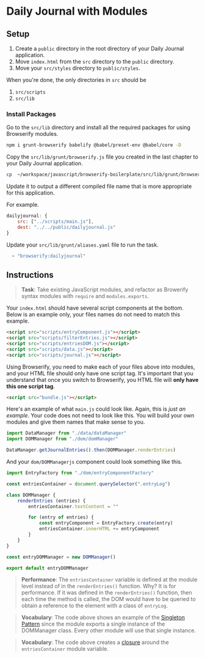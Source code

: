 # Daily Journal with Modules

## Setup

1. Create a `public` directory in the root directory of your Daily Journal application.
1. Move `index.html` from the `src` directory to the `public` directory.
1. Move your `src/styles` directory to `public/styles`.

When you're done, the only directories in `src` should be
1. `src/scripts`
1. `src/lib`

### Install Packages

Go to the `src/lib` directory and install all the required packages for using Browserify modules.

```sh
npm i grunt-browserify babelify @babel/preset-env @babel/core -D
```

Copy the `src/lib/grunt/browserify.js` file you created in the last chapter to your Daily Journal application.

```sh
cp  ~/workspace/javascript/browserify-boilerplate/src/lib/grunt/browserify.js ./grunt
```

 Update it to output a different compiled file name that is more appropriate for this application.

For example.

```js
dailyjournal: {
    src: ["../scripts/main.js"],
    dest: "../../public/dailyjournal.js"
}
```

Update your `src/lib/grunt/aliases.yaml` file to run the task.

```yaml
  - "browserify:dailyjournal"
```

## Instructions

> **Task**: Take existing JavaScript modules, and refactor as Browerify syntax modules with `require` and `modules.exports`.

Your `index.html` should have several script components at the bottom. Below is an example only, your files names do not need to match this example.

```html
<script src="scripts/entryComponent.js"></script>
<script src="scripts/filterEntries.js"></script>
<script src="scripts/entriesDOM.js"></script>
<script src="scripts/data.js"></script>
<script src="scripts/journal.js"></script>
```

Using Browserify, you need to make each of your files above into modules, and your HTML file should only have one script tag. It's important that you understand that once you switch to Browserify, you HTML file will **only have this one script tag**.

```html
<script src="bundle.js"></script>
```

Here's an example of what `main.js` could look like. Again, this is _just an example_. Your code does not need to look like this. You will build your own modules and give them names that make sense to you.

```js
import DataManager from "./data/dataManager"
import DOMManager from "./dom/domManager"

DataManager.getJournalEntries().then(DOMManager.renderEntries)
```

And your `dom/DOMManagerjs` component could look something like this.

```js
import EntryFactory from "./dom/entryComponentFactory"

const entriesContainer = document.querySelector(".entryLog")

class DOMManager {
    renderEntries (entries) {
        entriesContainer.textContent = ""

        for (entry of entries) {
            const entryComponent = EntryFactory.create(entry)
            entriesContainer.innerHTML += entryComponent
        }
    }
}

const entryDOMManager = new DOMManager()

export default entryDOMManager
```

> **Performance**: The `entriesContainer` variable is defined at the module level instead of in the `renderEntries()` function. Why? It is for performance. If it was defined in the `renderEntries()` function, then each time the method is called, the DOM would have to be queried to obtain a reference to the element with a class of `entryLog`.

> **Vocabulary**: The code above shows an example of the [Singleton Pattern](https://medium.com/@dmnsgn/singleton-pattern-in-es6-d2d021d150ae#ce56) since the module exports a single instance of the DOMManager class. Every other module will use that single instance.

> **Vocabulary**: The code above creates a [closure](https://medium.com/javascript-scene/master-the-javascript-interview-what-is-a-closure-b2f0d2152b36) around the `entriesContainer` module variable.